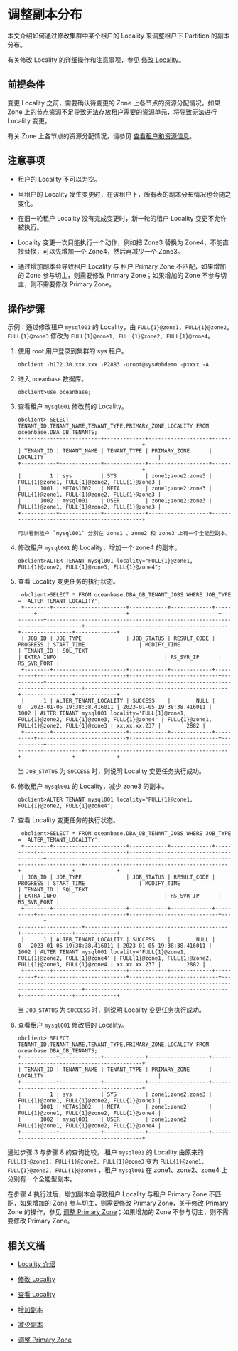# 调整副本分布

本文介绍如何通过修改集群中某个租户的 Locality 来调整租户下 Partition 的副本分布。

有关修改 Locality 的详细操作和注意事项，参见 [修改 Locality](../200.locality-common-operations/200.modify-locality.md)。

## 前提条件

变更 Locality 之前，需要确认待变更的 Zone 上各节点的资源分配情况。如果 Zone 上的节点资源不足导致无法存放租户需要的资源单元，将导致无法进行 Locality 变更。

有关 Zone 上各节点的资源分配情况，请参见 [查看租户和资源信息](../../../200.tenant-management/600.common-tenant-operations/400.view-tenant-information.md)。

## 注意事项

* 租户的 Locality 不可以为空。

* 当租户的 Locality 发生变更时，在该租户下，所有表的副本分布情况也会随之变化。

* 在旧一轮租户 Locality 没有完成变更时，新一轮的租户 Locality 变更不允许被执行。

* Locality 变更一次只能执行一个动作，例如把 Zone3 替换为 Zone4，不能直接替换，可以先增加一个 Zone4，然后再减少一个 Zone3。

* 通过增加副本会导致租户 Locality 与 租户 Primary Zone 不匹配，如果增加的 Zone 参与切主，则需要修改 Primary Zone；如果增加的 Zone 不参与切主，则不需要修改 Primary Zone。

## 操作步骤

示例：通过修改租户 `mysql001` 的 Locality，由 `FULL{1}@zone1, FULL{1}@zone2, FULL{1}@zone3` 修改为 `FULL{1}@zone1, FULL{1}@zone2, FULL{1}@zone4`。

1. 使用 root 用户登录到集群的 sys 租户。

   ```shell
   obclient -h172.30.xxx.xxx -P2883 -uroot@sys#obdemo -pxxxx -A
   ```

2. 进入 `oceanbase` 数据库。

   ```shell
   obclient>use oceanbase; 
   ```

3. 查看租户 `mysql001` 修改前的 Locality。

   ```shell
   obclient> SELECT TENANT_ID,TENANT_NAME,TENANT_TYPE,PRIMARY_ZONE,LOCALITY FROM oceanbase.DBA_OB_TENANTS;
   +-----------+-------------+-------------+-------------------+---------------------------------------------+
   | TENANT_ID | TENANT_NAME | TENANT_TYPE | PRIMARY_ZONE      | LOCALITY                                    |
   +-----------+-------------+-------------+-------------------+---------------------------------------------+
   |         1 | sys         | SYS         | zone1;zone2;zone3 | FULL{1}@zone1, FULL{1}@zone2, FULL{1}@zone3 |
   |      1001 | META$1002   | META        | zone1;zone2;zone3 | FULL{1}@zone1, FULL{1}@zone2, FULL{1}@zone3 |
   |      1002 | mysql001    | USER        | zone1;zone2;zone3 | FULL{1}@zone1, FULL{1}@zone2, FULL{1}@zone3 |
   +-----------+-------------+-------------+-------------------+---------------------------------------------+

   可以看到租户 `mysql001` 分别在 zone1 、zone2 和 zone3 上有一个全能型副本。

4. 修改租户 `mysql001` 的 Locality，增加一个 zone4 的副本。

   ```shell
   obclient>ALTER TENANT mysql001 locality="FULL{1}@zone1, FULL{1}@zone2, FULL{1}@zone3, FULL{1}@zone4";
   ```

5. 查看 Locality 变更任务的执行状态。

   ```shell
    obclient>SELECT * FROM oceanbase.DBA_OB_TENANT_JOBS WHERE JOB_TYPE = 'ALTER_TENANT_LOCALITY';
    +--------+-----------------------+------------+-------------+----------+----------------------------+----------------------------+-----------+------------------------------------------------------------------------------+---------------------------------------------+----------------+-------------+
    | JOB_ID | JOB_TYPE              | JOB_STATUS | RESULT_CODE | PROGRESS | START_TIME                 | MODIFY_TIME                | TENANT_ID | SQL_TEXT                                                                     | EXTRA_INFO                                  | RS_SVR_IP      | RS_SVR_PORT |
    +--------+-----------------------+------------+-------------+----------+----------------------------+----------------------------+-----------+------------------------------------------------------------------------------+---------------------------------------------+----------------+-------------+
    |      1 | ALTER_TENANT_LOCALITY | SUCCESS    |        NULL |        0 | 2023-01-05 19:38:38.416011 | 2023-01-05 19:38:38.416011 |      1002 | ALTER TENANT mysql001 locality='FULL{1}@zone1, FULL{1}@zone2, FULL{1}@zone3, FULL{1}@zone4' | FULL{1}@zone1, FULL{1}@zone2, FULL{1}@zone3 | xx.xx.xx.237 |        2882 |
    +--------+-----------------------+------------+-------------+----------+----------------------------+----------------------------+-----------+------------------------------------------------------------------------------+---------------------------------------------+----------------+-------------+
   ```

   当 `JOB_STATUS` 为 `SUCCESS` 时，则说明 Locality 变更任务执行成功。

6. 修改租户 `mysql001` 的 Locality，减少 zone3 的副本。

   ```shell
   obclient>ALTER TENANT mysql001 locality="FULL{1}@zone1, FULL{1}@zone2, FULL{1}@zone4";
   ```

7. 查看 Locality 变更任务的执行状态。

   ```shell
    obclient>SELECT * FROM oceanbase.DBA_OB_TENANT_JOBS WHERE JOB_TYPE = 'ALTER_TENANT_LOCALITY';
    +--------+-----------------------+------------+-------------+----------+----------------------------+----------------------------+-----------+------------------------------------------------------------------------------+---------------------------------------------+----------------+-------------+
    | JOB_ID | JOB_TYPE              | JOB_STATUS | RESULT_CODE | PROGRESS | START_TIME                 | MODIFY_TIME                | TENANT_ID | SQL_TEXT                                                                     | EXTRA_INFO                                  | RS_SVR_IP      | RS_SVR_PORT |
    +--------+-----------------------+------------+-------------+----------+----------------------------+----------------------------+-----------+------------------------------------------------------------------------------+---------------------------------------------+----------------+-------------+
    |      1 | ALTER_TENANT_LOCALITY | SUCCESS    |        NULL |        0 | 2023-01-05 19:38:38.416011 | 2023-01-05 19:38:38.416011 |      1002 | ALTER TENANT mysql001 locality='FULL{1}@zone1, FULL{1}@zone2, FULL{1}@zone4' | FULL{1}@zone1, FULL{1}@zone2, FULL{1}@zone3, FULL{1}@zone4 | xx.xx.xx.237 |        2882 |
    +--------+-----------------------+------------+-------------+----------+----------------------------+----------------------------+-----------+------------------------------------------------------------------------------+---------------------------------------------+----------------+-------------+
   ```

   当 `JOB_STATUS` 为 `SUCCESS` 时，则说明 Locality 变更任务执行成功。

8. 查看租户 `mysql001` 修改后的 Locality。

   ```shell
   obclient> SELECT TENANT_ID,TENANT_NAME,TENANT_TYPE,PRIMARY_ZONE,LOCALITY FROM oceanbase.DBA_OB_TENANTS;
   +-----------+-------------+-------------+-------------------+---------------------------------------------+
   | TENANT_ID | TENANT_NAME | TENANT_TYPE | PRIMARY_ZONE      | LOCALITY                                    |
   +-----------+-------------+-------------+-------------------+---------------------------------------------+
   |         1 | sys         | SYS         | zone1;zone2;zone3 | FULL{1}@zone1, FULL{1}@zone2, FULL{1}@zone3 |
   |      1001 | META$1002   | META        | zone1;zone2       | FULL{1}@zone1, FULL{1}@zone2, FULL{1}@zone4 |
   |      1002 | mysql001    | USER        | zone1;zone2       | FULL{1}@zone1, FULL{1}@zone2, FULL{1}@zone4 |
   +-----------+-------------+-------------+-------------------+---------------------------------------------+
   ```

通过步骤 3 与步骤 8 的查询比较， 租户 `mysql001` 的 Locality 由原来的 `FULL{1}@zone1, FULL{1}@zone2, FULL{1}@zone3` 变为 `FULL{1}@zone1, FULL{1}@zone2, FULL{1}@zone4` ，租户 `mysql001` 在 zone1、zone2、zone4 上分别有一个全能型副本。

在步骤 4 执行过后，增加副本会导致租户 Locality 与租户 Primary Zone 不匹配，如果增加的 Zone 参与切主，则需要修改 Primary Zone，关于修改 Primary Zone 的操作，参见 [调整 Primary Zone](../../../200.tenant-management/600.common-tenant-operations/800.tenant-scale-in-and-out/400.adjust-primary-zone.md)；如果增加的 Zone 不参与切主，则不需要修改 Primary Zone。

## 相关文档

* [Locality 介绍](../100.locality-overview.md)

* [修改 Locality](../200.locality-common-operations/200.modify-locality.md)

* [查看 Locality](../200.locality-common-operations/100.view-locality.md)

* [增加副本](../200.locality-common-operations/300.add-replica.md)

* [减少副本](../200.locality-common-operations/400.reduce-replica.md)

* [调整 Primary Zone](../../../200.tenant-management/600.common-tenant-operations/800.tenant-scale-in-and-out/400.adjust-primary-zone.md)
